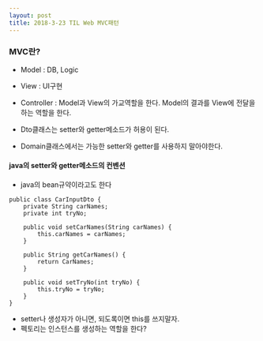 ```yaml
---
layout: post
title: 2018-3-23 TIL Web MVC패턴
---
```

### MVC란?

- Model : DB, Logic
- View : UI구현
- Controller : Model과 View의 가교역할을 한다. Model의 결과를 View에 전달을 하는 역할을 한다.

- Dto클래스는 setter와 getter메소드가 허용이 된다.
- Domain클래스에서는 가능한 setter와 getter를 사용하지 말아야한다.

#### java의 setter와 getter메소드의 컨벤션
- java의 bean규약이라고도 한다
```
public class CarInputDto {
	private String carNames;
    private int tryNo;

    public void setCarNames(String carNames) {
    	this.carNames = carNames;
    }

    public String getCarNames() {
    	return CarNames;
    }

    public void setTryNo(int tryNo) {
    	this.tryNo = tryNo;
    }
}
```

- setter나 생성자가 아니면, 되도록이면 this를 쓰지말자.
- 펙토리는 인스턴스를 생성하는 역할을 한다?
